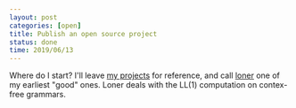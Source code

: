 ```yaml
---
layout: post
categories: [open]
title: Publish an open source project
status: done
time: 2019/06/13
---
```


Where do I start? I'll leave [my
projects](https://gist.github.com/benknoble/7b3de965780f30fc9f6340a6830ad2c9) for
reference, and call [loner](https://github.com/benknoble/loner) one of my
earliest "good" ones. Loner deals with the LL(1) computation on contex-free
grammars.
